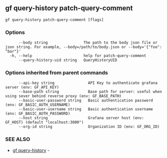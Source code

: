 ## gf query-history patch-query-comment



```
gf query-history patch-query-comment [flags]
```

### Options

```
      --body string                The path to the body json file or json string. For example, --body=/path/to/body.json or --body='{"foo": "bar"}'
  -h, --help                       help for patch-query-comment
      --query-history-uid string   QueryHistoryUID
```

### Options inherited from parent commands

```
      --api-key string               API Key to authenticate grafana server (env: GF_API_KEY)
      --base-path string             Base path for server: useful when using sever behind reverse proxy (env: GF_BASE_PATH)
      --basic-user-password string   Basic authentication password (env: GF_BASIC_AUTH_USERNAME)
      --basic-user-username string   Basic authentication username (env: GF_BASIC_AUTH_PASSWORD)
      --host string                  Grafana server host (env: GF_HOST) (default "localhost:3000")
      --org-id string                Organization ID (env: GF_ORG_ID)
```

### SEE ALSO

* [gf query-history](gf_query-history.md)	 - 

